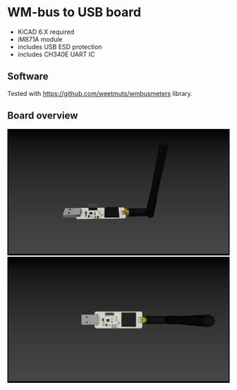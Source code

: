 # WM-bus to USB board
* KiCAD 6.X required 
* iM871A module
* includes USB ESD protection
* includes CH340E UART IC

## Software
Tested with https://github.com/weetmuts/wmbusmeters library.

## Board overview
![Render 1](images/render.png)
![Render 2](images/render2.png)
